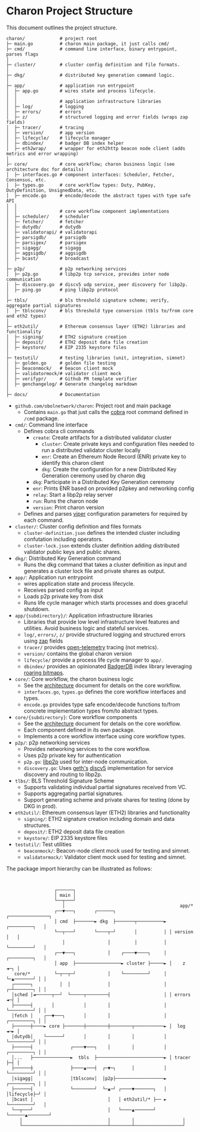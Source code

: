 # Charon Project Structure

This document outlines the project structure.

```
charon/             # project root
├─ main.go          # charon main package, it just calls cmd/
├─ cmd/             # command line interface, binary entrypoint, parses flags
│
├─ cluster/         # cluster config definition and file formats.
│
├─ dkg/             # distributed key generation command logic.
│
├─ app/             # application run entrypoint
│  ├─ app.go        # wires state and process lifecycle.
│  │
│  │                # application infrastructure libraries
│  ├─ log/          # logging
│  ├─ errors/       # errors
│  ├─ z/            # structured logging and error fields (wraps zap fields)
│  ├─ tracer/       # tracing
│  ├─ version/      # app version
│  ├─ lifecycle/    # lifecycle manager
│  ├─ dbindex/      # badger DB index helper
│  ├─ eth2wrap/     # wrapper for eth2http beacon node client (adds metrics and error wrapping)
│
├─ core/            # core workflow; charon business logic (see architecture doc for details)
│  ├─ interfaces.go # component interfaces: Scheduler, Fetcher, Consensus, etc.
│  ├─ types.go      # core workflow types: Duty, PubKey, DutyDefinition, UnsignedData, etc.
│  ├─ encode.go     # encode/decode the abstract types with type safe API
│  │
│  │                # core workflow component implementations
│  ├─ scheduler/    # scheduler
│  ├─ fetcher/      # fetcher
│  ├─ dutydb/       # dutydb
│  ├─ validatorapi/ # validatorapi
│  ├─ parsigdb/     # parsigdb
│  ├─ parsigex/     # parsigex
│  ├─ sigagg/       # sigagg
│  ├─ aggsigdb/     # aggsigdb
│  ├─ bcast/        # broadcast
│
├─ p2p/             # p2p networking services
│  ├─ p2p.go        # libp2p tcp service, provides inter node communication
│  ├─ discovery.go  # discv5 udp service, peer discovery for libp2p.
│  ├─ ping.go       # ping libp2p protocol
│
├─ tbls/            # bls threshold signature scheme; verify, aggregate partial signatures
│  ├─ tblsconv/     # bls threshold type conversion (tbls to/from core and eth2 types)
│
├─ eth2util/        # Ethereum consensus layer (ETH2) libraries and functionality
│  ├─ signing/      # ETH2 signature creation
│  ├─ deposit/      # ETH2 deposit data file creation
│  ├─ keystore/     # EIP 2335 keystore files
│
├─ testutil/        # testing libraries (unit, integration, simnet)
│  ├─ golden.go     # golden file testing
│  ├─ beaconmock/   # beacon client mock
│  ├─ validatormock/# validator client mock
│  ├─ verifypr/     # Github PR template verifier
│  ├─ genchangelog/ # Generate changelog markdown
│
├─ docs/            # Documentation
```

- `github.com/obolnetwork/charon`: Project root and main package
  - Contains `main.go` that just calls the [cobra](https://github.com/spf13/cobra) root command defined in `/cmd` package.
- `cmd/`: Command line interface
  - Defines cobra cli commands
    - `create`: Create artifacts for a distributed validator cluster
      - `cluster`: Create private keys and configuration files needed to run a distributed validator cluster locally
      - `enr`: Create an Ethereum Node Record (ENR) private key to identify this charon client
      - `dkg`: Create the configuration for a new Distributed Key Generation ceremony used by charon dkg
    - `dkg`: Participate in a Distributed Key Generation ceremony
    - `enr`: Prints ENR based on provided p2pkey and networking config
    - `relay`: Start a libp2p relay server
    - `run`: Runs the charon node
    - `version`: Print charon version
  - Defines and parses [viper](https://github.com/spf13/viper) configuration parameters for required by each command.
- `cluster/`: Cluster config definition and files formats
  - `cluster-definition.json` defines the intended cluster including confutation including operators.
  - `cluster-lock.json` extends cluster definition adding distributed validator public keys and public shares.
- `dkg/`: Distributed Key Generation command
  - Runs the dkg command that takes a cluster definition as input and generates a cluster lock file and private shares as output.
- `app/`: Application run entrypoint
  - wires application state and process lifecycle.
  - Receives parsed config as input
  - Loads p2p private key from disk
  - Runs life cycle manager which starts processes and does graceful shutdown.
- `app/{subdirectory}/`: Application infrastructure libraries
  - Libraries that provide low level infrastructure level features and utilities. Avoid business logic and stateful services.
  - `log/`, `errors/`, `z/` provide structured logging and structured errors using [zap](https://github.com/uber-go/zap) fields
  - `tracer/` provides [open-telemetry](https://github.com/open-telemetry/opentelemetry-go) tracing (not metrics).
  - `version/` contains the global charon version
  - `lifecycle/` provide a process life cycle manager to `app/`.
  - `dbindex/` provides an opinionated [BadgerDB](https://github.com/dgraph-io/badger) index library leveraging [roaring bitmaps](https://github.com/dgraph-io/sroar).
- `core/`: Core workflow, the charon business logic
  - See the [architecture](architecture.md) document for details on the core workflow.
  - `interfaces.go`, `types.go` defines the core workflow interfaces and types.
  - `encode.go` provides type safe encode/decode functions to/from concrete implementation types from/to abstract types.
- `core/{subdirectory}`: Core workflow components
  - See the [architecture](architecture.md) document for details on the core workflow.
  - Each component defined in its own package.
  - Implements a core workflow interface using core workflow types.
- `p2p/`: p2p networking services
  - Provides networking services to the core workflow.
  - Uses p2p private key for authentication
  - `p2p.go`: [libp2p](https://github.com/libp2p/go-libp2p) used for inter-node communication.
  - `discovery.go`: Uses [geth's](https://github.com/ethereum/go-ethereum/tree/master/p2p/discover) [discv5](https://github.com/ethereum/devp2p/blob/master/discv5/discv5.md) implementation for service discovery and routing to libp2p.
- `tlbs/`: BLS Threshold Signature Scheme
  - Supports validating individual partial signatures received from VC.
  - Supports aggregating partial signatures.
  - Support generating scheme and private shares for testing (done by DKG in prod).
- `eth2util/`: Ethereum consensus layer (ETH2) libraries and functionality
  - `signing/`: ETH2 signature creation including domain and data structures.
  - `deposit/`: ETH2 deposit data file creation
  - `keystore/`: EIP 2335 keystore files
- `testutil/`: Test utilities
  - `beaconmock/`: Beacon-node client mock used for testing and simnet.
  - `validatormock/`: Validator client mock used for testing and simnet.

The package import hierarchy can be illustrated as follows:
```


                  ┌──────┐
                  │ main │
                  └──┬───┘
                     │                                           app/*
                  ┌──▼───┐       ┌──────┐                  ┌───────────────┐
                  │ cmd  ├───────► dkg  ├───────┬──────────► ┌─────────┐   │
                  └──┬───┘       └────┬─┘       │          │ │ version │   │
                     │                │         │          │ └─────────┘   │
                  ┌──▼───┐            │    ┌────▼────┐     │ ┌─────────┐   │
                  │ app  ├─────────────────► cluster ├─────► │    z    ◄─┐ │
   core/*         └─┬──┬─┘            │    └─────────┘     │ └─▲───────┘ │ │
  ┌──────┐          │  │              │                    │ ┌─┴───────┐ │ │
  │sched │◄──────┬──┘  └─────┬────────┤                    │ │ errors  ◄─┤ │
  ├──────┤       │           │        │                    │ └─────────┘ │ │
  │fetch │    ┌──▼───┐       │        │                    │ ┌─────────┐ │ │
  ├──────┼────► core ├───────┼────────┼────────┬───────────► │  log    ◄─► │
  │dutydb│    └──────┘       │        │        │           │ └─────────┘ │ │
  ├──────┤              ┌────▼───┐    │        │           │ ┌─────────┐ │ │
  │...   ├──────────────►  tbls  ├─────────────────────────► │ tracer  ├─┤ │
  ├──────┼              ├────▲───┤  ┌─▼─┐      │           │ └─────────┘ │ │
  │sigagg│              │tblsconv│  │p2p├──────────────────► ┌─────────┐ │ │
  ├──────┤              └────────┘  └─▲─┘ ┌────▼───────┐   │ │lifecycle├─┘ │
  │bcast │                            │   │ eth2util/* ├── ► └─────────┘   │
  └──┬───┘                            │   └────▲───────┘   └──────▲────────┘
     │                                │        │                  │
     └────────────────────────────────┴────────┴──────────────────┘

```
